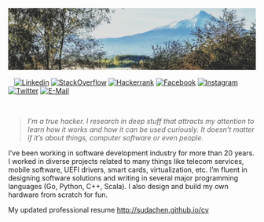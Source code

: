 <img width="850" src="assets/villarrica.jpg">

&nbsp;&nbsp;&nbsp;[![Linkedin](https://img.shields.io/badge/linked-in-369?style=flat-square&logo=linkedin&logoColor=white&color=blue)](https://www.linkedin.com/in/sudachen)
[![StackOverflow](https://img.shields.io/badge/stackoverflow-profile-f82?style=flat-square&logo=stackoverflow&logoColor=white)](https://stackoverflow.com/users/675016/alexey-sudachen)
[![Hackerrank](https://img.shields.io/badge/hacker-rank-2a5?style=flat-square&logo=hackerrank&logoColor=white)](https://hackerrank.com/alexey22)
[![Facebook](https://img.shields.io/badge/facebook-profile-28a?style=flat-square&logo=facebook&logoColor=white)](https://facebook.com/asudachen)
[![Instagram](https://img.shields.io/badge/instagram-photo-a28?style=flat-square&logo=instagram&logoColor=white)](https://www.instagram.com/alex_cabeza_roja/)
[![Twitter](https://img.shields.io/badge/twitter-follow-000?style=flat-square&logo=twitter&logoColor=white)](https://twitter.com/sudachen)
[![E-Mail](https://img.shields.io/badge/email-reveal-2a8?style=flat-square&logo=gmail&logoColor=white)](https://mailhide.io/e/ZsPUGXT5)



&nbsp;
> _I’m a true hacker. I research in deep stuff that attracts my attention to learn how it works and how it can be used curiously. It doesn’t matter if it’s about things, computer software or even people._ 

I’ve been working in software development industry for more than 20 years. I worked in diverse projects related to many things like telecom services, mobile software, UEFI drivers, smart cards, virtualization, etc. I’m fluent in designing software solutions and writing in several major programming languages (Go, Python, C++, Scala). I also design and build my own hardware from scratch for fun. 

My updated professional resume http://sudachen.github.io/cv


<!-- [![Spotify](https://sudachen.vercel.app/api/spotify)]() -->


